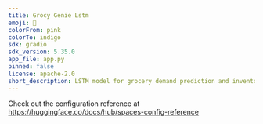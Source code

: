 ```yaml
---
title: Grocy Genie Lstm
emoji: 🚀
colorFrom: pink
colorTo: indigo
sdk: gradio
sdk_version: 5.35.0
app_file: app.py
pinned: false
license: apache-2.0
short_description: LSTM model for grocery demand prediction and inventory manag
---
```


Check out the configuration reference at https://huggingface.co/docs/hub/spaces-config-reference
